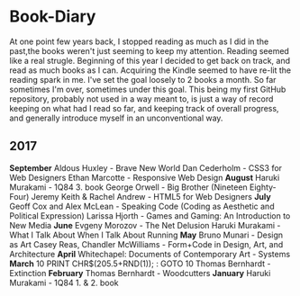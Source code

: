 # Book-Diary
At one point few years back, I stopped reading as much as I did in the past,the books weren't just seeming to keep my attention. Reading seemed like a real strugle. Beginning of this year I decided to get back on track, and read as much books as I can. Acquiring the Kindle seemed to have re-lit the reading spark in me. I've set the goal loosely to 2 books a month. So far sometimes I'm over, sometimes under this goal. 
This being my first GitHub repository, probably not used in a way meant to, is just a way of record keeping on what had I read so far, and keeping track of overall progress, and generally introduce myself in an unconventional way.

## 2017

**September**
Aldous Huxley - Brave New World<Enter>
Dan Cederholm - CSS3 for Web Designers
Ethan Marcotte - Responsive Web Design
**August**
Haruki Murakami - 1Q84 3. book
George Orwell - Big Brother (Nineteen Eighty-Four)
Jeremy Keith & Rachel Andrew - HTML5 for Web Designers
**July**
Geoff Cox and Alex McLean - Speaking Code (Coding as Aesthetic and Political Expression)
Larissa Hjorth - Games and Gaming: An Introduction to New Media
**June**
Evgeny Morozov - The Net Delusion
Haruki Murakami - What I Talk About When I Talk About Running
**May**
Bruno Munari - Design as Art
Casey Reas, Chandler McWilliams - Form+Code in Design, Art, and Architecture
**April**
Whitechapel: Documents of Contemporary Art - Systems
**March**
10 PRINT CHR$(205.5+RND(1)); : GOTO 10
Thomas Bernhardt - Extinction
**February**
Thomas Bernhardt - Woodcutters
**January**
Haruki Murakami - 1Q84 1. & 2. book
